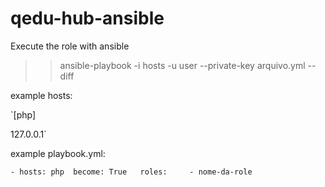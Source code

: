 # qedu-hub-ansible

Execute the role with ansible 

>> ansible-playbook -i hosts -u user --private-key arquivo.yml --diff

example hosts:


`[php]

127.0.0.1`


example playbook.yml:

`- hosts: php 
  become: True  
  roles:    
    - nome-da-role`
